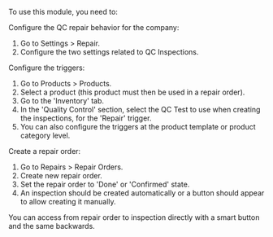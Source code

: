To use this module, you need to:

Configure the QC repair behavior for the company:

1.  Go to Settings > Repair.
2.  Configure the two settings related to QC Inspections.

Configure the triggers:

1.  Go to Products > Products.
2.  Select a product (this product must then be used in a repair order).
3.  Go to the 'Inventory' tab.
4.  In the 'Quality Control' section, select the QC Test to use when creating
    the inspections, for the 'Repair' trigger.
5.  You can also configure the triggers at the product template or product
    category level.

Create a repair order:

1.  Go to Repairs > Repair Orders.
2.  Create new repair order.
3.  Set the repair order to 'Done' or 'Confirmed' state.
4.  An inspection should be created automatically or a button should appear to
    allow creating it manually.

You can access from repair order to inspection directly with a smart button
and the same backwards.
